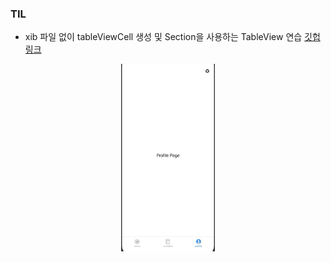 ### **TIL**
- xib 파일 없이 tableViewCell 생성 및 Section을 사용하는 TableView 연습 [깃헙링크](https://github.com/osandra/IOS_Practice/commit/ce437950c0952056dad8943fd60ef4b63a1fb3ab)

<div align="center">
<img src="../../images/20210205/practiceSectionTableViewCell.gif" height="300"/>
</div>